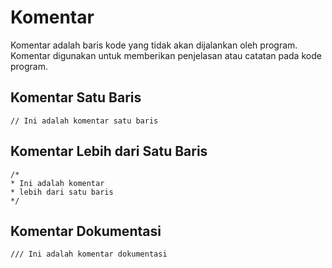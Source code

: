 # Komentar

Komentar adalah baris kode yang tidak akan dijalankan oleh program. Komentar digunakan untuk memberikan penjelasan atau catatan pada kode program.

## Komentar Satu Baris

```
// Ini adalah komentar satu baris
```

## Komentar Lebih dari Satu Baris

```
/*
* Ini adalah komentar
* lebih dari satu baris
*/
```

## Komentar Dokumentasi

```
/// Ini adalah komentar dokumentasi
```

